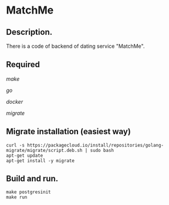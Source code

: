 # MatchMe

## Description.

There is a code of backend of dating service "MatchMe".

## Required
*make*

*go*

*docker*

*migrate*

## Migrate installation (easiest way)

```
curl -s https://packagecloud.io/install/repositories/golang-migrate/migrate/script.deb.sh | sudo bash
apt-get update
apt-get install -y migrate
```

## Build and run.

```
make postgresinit
make run
```